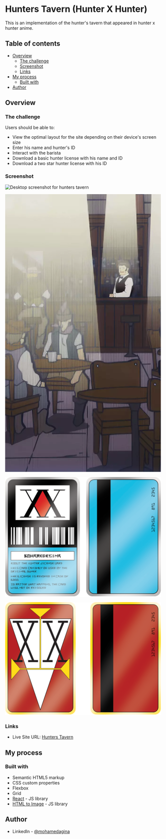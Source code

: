 # Hunters Tavern (Hunter X Hunter)

This is an implementation of the hunter's tavern that appeared in hunter x hunter anime.

## Table of contents

- [Overview](#overview)
  - [The challenge](#the-challenge)
  - [Screenshot](#screenshot)
  - [Links](#links)
- [My process](#my-process)
  - [Built with](#built-with)
- [Author](#author)

## Overview

### The challenge

Users should be able to:

- View the optimal layout for the site depending on their device's screen size
- Enter his name and hunter's ID
- Interact with the barista
- Download a basic hunter license with his name and ID
- Download a two star hunter license with his ID

### Screenshot

![Desktop screenshot for hunters tavern](./screenshots/desktop-1440.png)

![Mobile screenshot for hunters tavern](./screenshots/mobile-375.png)

![Screenshot for basic hunter license](./screenshots/basic.png)

![Screenshot for two star hunter license](./screenshots/two_star.png)

### Links

- Live Site URL: [Hunters Tavern](https://hunters-site.vercel.app/)

## My process

### Built with

- Semantic HTML5 markup
- CSS custom properties
- Flexbox
- Grid
- [React](https://reactjs.org/) - JS library
- [HTML to Image](https://github.com/bubkoo/html-to-image) - JS library

## Author

- LinkedIn - [@mohamedagina](https://www.linkedin.com/in/mohamed-agina/)
